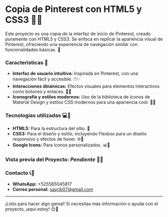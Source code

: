 # Copia de Pinterest con HTML5 y CSS3 📌✨

Este proyecto es una copia de la interfaz de inicio de Pinterest, creado puramente con HTML5 y CSS3. Se enfoca en replicar la apariencia visual de Pinterest, ofreciendo una experiencia de navegación similar con funcionalidades básicas. 🚀

### Características 🌟
+ **Interfaz de usuario intuitiva:** Inspirada en Pinterest, con una navegación fácil y accesible. 🖱️✨
+ **Interacciones dinámicas:** Efectos visuales para elementos interactivos como botones y enlaces. 🎉🔗
+ **Iconografía y estilos modernos:** Uso de la biblioteca de íconos de Material Design y estilos CSS modernos para una apariencia cool. 🎨😎

### Tecnologías utilizadas 💻🔧
+ **HTML5:** Para la estructura del sitio. 📄
+ **CSS3:** Para el diseño y estilo, incluyendo Flexbox para un diseño responsivo y efectos de hover. 🌐💫
+ **Google Icons:** Para íconos personalizados. 📊🌈

### Vista previa del Proyecto: *Pendiente* 👀✨

### Contacto 📞💌
+ **WhatsApp:** +525565045817
+ **Correo personal:** sayrib07@gmail.com

---

¡Listo para hacer algo genial! Si necesitas más información o ayuda con el proyecto, ¡aquí estoy! 😊🎉
